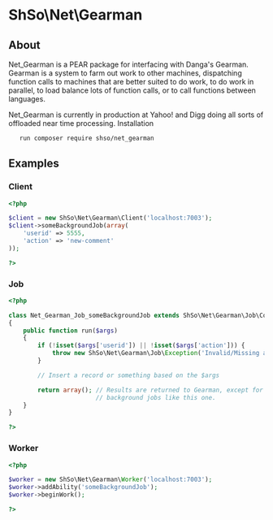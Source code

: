# ShSo\Net\Gearman

## About

Net_Gearman is a PEAR package for interfacing with Danga's Gearman. Gearman is a system to farm out work to other machines, dispatching function calls to machines that are better suited to do work, to do work in parallel, to load balance lots of function calls, or to call functions between languages.

Net_Gearman is currently in production at Yahoo! and Digg doing all sorts of offloaded near time processing.
Installation

```sh
   run composer require shso/net_gearman
```

## Examples

### Client

```php
<?php

$client = new ShSo\Net\Gearman\Client('localhost:7003');
$client->someBackgroundJob(array(
    'userid' => 5555,
    'action' => 'new-comment'
));

?>
```

### Job

```php
<?php

class Net_Gearman_Job_someBackgroundJob extends ShSo\Net\Gearman\Job\Common
{
    public function run($args)
    {
        if (!isset($args['userid']) || !isset($args['action'])) {
            throw new ShSo\Net\Gearman\Job\Exception('Invalid/Missing arguments');
        }

        // Insert a record or something based on the $args

        return array(); // Results are returned to Gearman, except for
                        // background jobs like this one.
    }
}

?>
```

### Worker

```php
<?php

$worker = new ShSo\Net\Gearman\Worker('localhost:7003');
$worker->addAbility('someBackgroundJob');
$worker->beginWork();

?>
```
